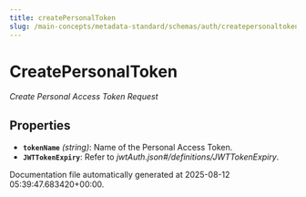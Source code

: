 ```yaml
---
title: createPersonalToken
slug: /main-concepts/metadata-standard/schemas/auth/createpersonaltoken
---
```


# CreatePersonalToken

*Create Personal Access Token Request*

## Properties

- **`tokenName`** *(string)*: Name of the Personal Access Token.
- **`JWTTokenExpiry`**: Refer to *jwtAuth.json#/definitions/JWTTokenExpiry*.


Documentation file automatically generated at 2025-08-12 05:39:47.683420+00:00.
